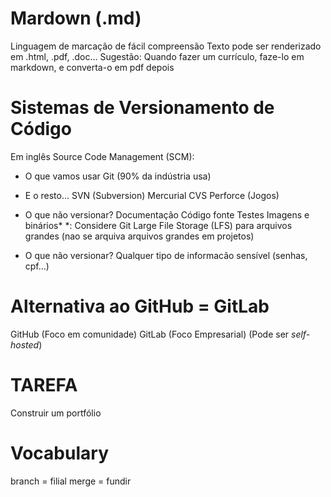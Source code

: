 # Mardown (.md)
Linguagem de marcação de fácil compreensão
Texto pode ser renderizado em .html, .pdf, .doc…
Sugestão: Quando fazer um currículo, faze-lo em markdown, e converta-o em pdf depois

# Sistemas de Versionamento de Código
Em inglês Source Code Management (SCM):

- O que vamos usar
Git (90% da indústria usa)
- E o resto...
SVN (Subversion)
Mercurial
CVS
Perforce (Jogos)

- O que não versionar?
Documentação
Código fonte
Testes
Imagens e binários*
*: Considere Git Large File Storage (LFS) para arquivos grandes (nao se arquiva arquivos grandes em projetos)

- O que não versionar?
Qualquer tipo de informacão sensível (senhas, cpf...)

# Alternativa ao GitHub = GitLab
GitHub (Foco em comunidade)
GitLab (Foco Empresarial) (Pode ser *self-hosted*)

# TAREFA
Construir um portfólio

# Vocabulary
branch = filial
merge = fundir